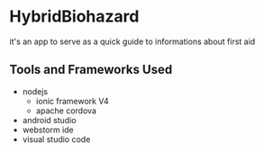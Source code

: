 # HybridBiohazard
it's an app to serve as a quick guide to informations about first aid
## Tools and Frameworks Used
- nodejs
  - ionic framework V4
  - apache cordova
- android studio
- webstorm ide
- visual studio code
